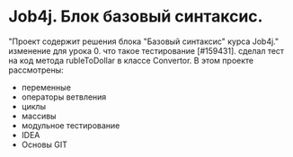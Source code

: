 # Job4j. Блок базовый синтаксис.
"Проект содержит решения блока "Базовый синтаксис" курса Job4j."
изменение для урока 0. что такое тестирование [#159431].
сделал тест на код метода rubleToDollar  в классе Convertor.
В этом проекте рассмотрены: 
- переменные
- операторы ветвления
- циклы
- массивы
- модульное тестирование
- IDEA
- Основы GIT
